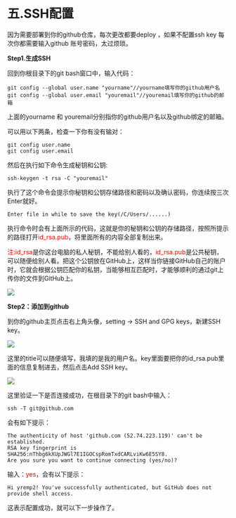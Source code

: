 # 五.SSH配置

因为需要部署到你的github仓库，每次更改都要deploy ，如果不配置ssh key 每次你都需要输入github 账号密码，太过烦琐。

**Step1.生成SSH**

回到你根目录下的git bash窗口中，输入代码：

```
git config --global user.name "yourname"//yourname填写你的github用户名
git config --global user.email "youremail"//youremail填写你的github的邮箱
```

上面的yourname 和 youremail分别指你的github用户名以及github绑定的邮箱。

可以用以下两条，检查一下你有没有输对：

```
git config user.name
git config user.email
```

然后在执行如下命令生成秘钥和公钥:

```
ssh-keygen -t rsa -C "youremail"
```

执行了这个命令会提示你秘钥和公钥存储路径和密码以及确认密码，你连续按三次Enter就好。

```
Enter file in while to save the key(/C/Users/......)
```

执行命令时会有上面所示的代码，这就是你的秘钥和公钥的存储路径，按照所提示的路径打开<font color="red">id_rsa.pub</font>，将里面所有的内容全部复制出来。

<font color="red">注</font>:<font color="red">id_rsa</font>是你这台电脑的私人秘钥，不能给别人看的，<font color="red">id_rsa.pub</font>是公共秘钥，可以随便给别人看。把这个公钥放在GitHub上，这样当你链接GitHub自己的账户时，它就会根据公钥匹配你的私钥，当能够相互匹配时，才能够顺利的通过git上传你的文件到GitHub上。

![](https://cdn.jsdelivr.net/gh/CCIT18101030214TPJ/resource//QQ截图20200328173631bbbb.png)

**Step2：添加到github**

到你的github主页点击右上角头像，setting -> SSH and GPG keys，新建SSH key。

![](https://cdn.jsdelivr.net/gh/CCIT18101030214TPJ/resource//QQ截图20200328180736aa.png)

这里的title可以随便填写，我填的是我的用户名。key里面要把你的id_rsa.pub里面的信息复制进去，然后点击Add SSH key。

![](https://cdn.jsdelivr.net/gh/CCIT18101030214TPJ/resource//QQ截图20200328181045aa.png)

这里验证一下是否连接成功，在根目录下的git bash中输入：

```
ssh -T git@github.com
```

会有如下提示：

```
The authenticity of host 'github.com (52.74.223.119)' can't be established.
RSA key fingerprint is SHA256:nThbg6kXUpJWGl7E1IGOCspRomTxdCARLviKw6E5SY8.
Are you sure you want to continue connecting (yes/no)?
```

输入：<font color="red">yes</font>，会有以下提示：

```
Hi yremp2! You've successfully authenticated, but GitHub does not provide shell access.
```

这表示配置成功，就可以下一步操作了。